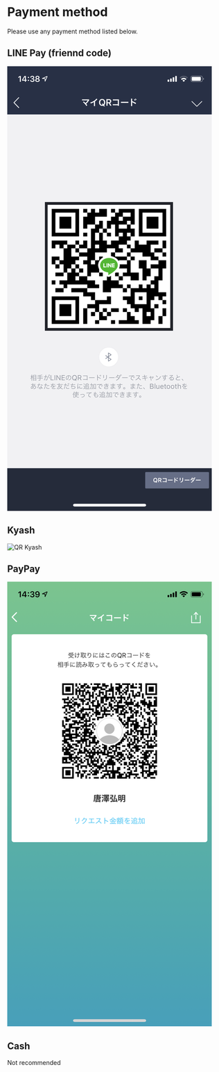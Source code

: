 # Payment method

Please use any payment method listed below.

## LINE Pay (friennd code)

![QR LINE](img/qr-line.png)

## Kyash

![QR Kyash](img/qr-kyash.png)

## PayPay

![QR PayPay](img/qr-paypay.png)

## Cash

Not recommended
